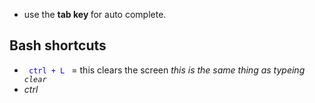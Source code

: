 * use the <b> tab key </b> for auto complete.

## Bash shortcuts
* <code style="color: blue;"> ctrl + L </code> = this clears the screen <i> this is the same thing as typeing <code> clear </code>
* ctrl 
